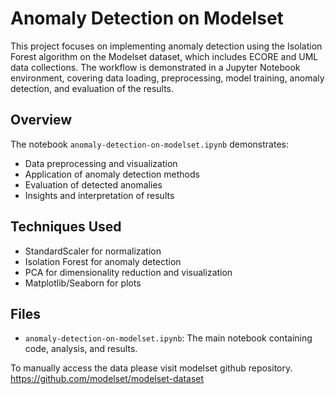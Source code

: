 # Anomaly Detection on Modelset

This project focuses on implementing anomaly detection using the Isolation Forest algorithm on the Modelset dataset, which includes ECORE and UML data collections. The workflow is demonstrated in a Jupyter Notebook environment, covering data loading, preprocessing, model training, anomaly detection, and evaluation of the results.

##  Overview

The notebook `anomaly-detection-on-modelset.ipynb` demonstrates:
- Data preprocessing and visualization
- Application of anomaly detection methods
- Evaluation of detected anomalies
- Insights and interpretation of results

## Techniques Used

- StandardScaler for normalization
- Isolation Forest for anomaly detection
- PCA for dimensionality reduction and visualization
- Matplotlib/Seaborn for plots

##  Files

- `anomaly-detection-on-modelset.ipynb`: The main notebook containing code, analysis, and results.

To manually access the data please visit modelset github repository. https://github.com/modelset/modelset-dataset

